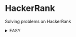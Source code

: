 # HackerRank
Solving problems on HackerRank
<details>
<summary>EASY</summary>

|Name|Problem|Solution|
|---|---|---|
|Java 1D Array|https://www.hackerrank.com/challenges/java-1d-array-introduction|<a href='https://github.com/savra/HackerRank/tree/master/src/main/java/com/hvdbs/savra/hackerrank/topics/java/Java1DArray.java'>Java 1D Array</a>|
|Java Abstract Class|https://www.hackerrank.com/challenges/java-abstract-class|<a href='https://github.com/savra/HackerRank/tree/master/src/main/java/com/hvdbs/savra/hackerrank/topics/java/JavaAbstractClass.java'>Java Abstract Class</a>|
|Java Anagrams|https://www.hackerrank.com/challenges/java-anagrams|<a href='https://github.com/savra/HackerRank/tree/master/src/main/java/com/hvdbs/savra/hackerrank/topics/java/JavaAnagrams.java'>Java Anagrams</a>|
|Java Arraylist|https://www.hackerrank.com/challenges/java-arraylist|<a href='https://github.com/savra/HackerRank/tree/master/src/main/java/com/hvdbs/savra/hackerrank/topics/java/JavaArraylist.java'>Java Arraylist</a>|
|Java BigInteger|https://www.hackerrank.com/challenges/java-biginteger|<a href='https://github.com/savra/HackerRank/tree/master/src/main/java/com/hvdbs/savra/hackerrank/topics/java/JavaBigInteger.java'>Java BigInteger</a>|
|Java BitSet|https://www.hackerrank.com/challenges/java-bitset|<a href='https://github.com/savra/HackerRank/tree/master/src/main/java/com/hvdbs/savra/hackerrank/topics/java/JavaBitSet.java'>Java BitSet</a>|
|Java Currency Formatter|https://www.hackerrank.com/challenges/java-currency-formatter|<a href='https://github.com/savra/HackerRank/tree/master/src/main/java/com/hvdbs/savra/hackerrank/topics/java/JavaCurrencyFormatter.java'>Java Currency Formatter</a>|
|Java Datatypes|https://www.hackerrank.com/challenges/java-datatypes|<a href='https://github.com/savra/HackerRank/tree/master/src/main/java/com/hvdbs/savra/hackerrank/topics/java/JavaDatatypes.java'>Java Datatypes</a>|
|Java Date and Time|https://www.hackerrank.com/challenges/java-date-and-time|<a href='https://github.com/savra/HackerRank/tree/master/src/main/java/com/hvdbs/savra/hackerrank/topics/java/JavaDateAndTime.java'>Java Date and Time</a>|
|Java End-of-file|https://www.hackerrank.com/challenges/java-end-of-file|<a href='https://github.com/savra/HackerRank/tree/master/src/main/java/com/hvdbs/savra/hackerrank/topics/java/JavaEndOfFile.java'>Java End-of-file</a>|
|Java Exception Handling|https://www.hackerrank.com/challenges/java-exception-handling|<a href='https://github.com/savra/HackerRank/tree/master/src/main/java/com/hvdbs/savra/hackerrank/topics/java/JavaExceptionHandling.java'>Java Exception Handling</a>|
|Java Exception Handling (Try-catch)|https://www.hackerrank.com/challenges/java-exception-handling-try-catch|<a href='https://github.com/savra/HackerRank/tree/master/src/main/java/com/hvdbs/savra/hackerrank/topics/java/JavaExceptionHandlingTryCatch.java'>Java Exception Handling (Try-catch)</a>|
|Java Generics|https://www.hackerrank.com/challenges/java-generics|<a href='https://github.com/savra/HackerRank/tree/master/src/main/java/com/hvdbs/savra/hackerrank/topics/java/JavaGenerics.java'>Java Generics</a>|
|Java Hashset|https://www.hackerrank.com/challenges/java-hashset|<a href='https://github.com/savra/HackerRank/tree/master/src/main/java/com/hvdbs/savra/hackerrank/topics/java/JavaHashset.java'>Java Hashset</a>|
|Java If-Else|https://www.hackerrank.com/challenges/java-if-else|<a href='https://github.com/savra/HackerRank/tree/master/src/main/java/com/hvdbs/savra/hackerrank/topics/java/JavaIfElse.java'>Java If-Else</a>|
|Java Inheritance I|https://www.hackerrank.com/challenges/java-inheritance-1|<a href='https://github.com/savra/HackerRank/tree/master/src/main/java/com/hvdbs/savra/hackerrank/topics/java/JavaInheritanceI.java'>Java Inheritance I</a>|
|Java Inheritance II|https://www.hackerrank.com/challenges/java-inheritance-2|<a href='https://github.com/savra/HackerRank/tree/master/src/main/java/com/hvdbs/savra/hackerrank/topics/java/JavaInheritanceII.java'>Java Inheritance II</a>|
|Java Instanceof keyword|https://www.hackerrank.com/challenges/java-instanceof-keyword|<a href='https://github.com/savra/HackerRank/tree/master/src/main/java/com/hvdbs/savra/hackerrank/topics/java/JavaInstanceofKeyword.java'>Java Instanceof keyword</a>|
|Java Interface|https://www.hackerrank.com/challenges/java-interface|<a href='https://github.com/savra/HackerRank/tree/master/src/main/java/com/hvdbs/savra/hackerrank/topics/java/JavaInterface.java'>Java Interface</a>|
|Java Int to String|https://www.hackerrank.com/challenges/java-int-to-string|<a href='https://github.com/savra/HackerRank/tree/master/src/main/java/com/hvdbs/savra/hackerrank/topics/java/JavaIntToString.java'>Java Int to String</a>|
|Java Iterator|https://www.hackerrank.com/challenges/java-iterator|<a href='https://github.com/savra/HackerRank/tree/master/src/main/java/com/hvdbs/savra/hackerrank/topics/java/JavaIterator.java'>Java Iterator</a>|
|Java List|https://www.hackerrank.com/challenges/java-list|<a href='https://github.com/savra/HackerRank/tree/master/src/main/java/com/hvdbs/savra/hackerrank/topics/java/JavaList.java'>Java List</a>|
|Java Loops I|https://www.hackerrank.com/challenges/java-loops-i|<a href='https://github.com/savra/HackerRank/tree/master/src/main/java/com/hvdbs/savra/hackerrank/topics/java/JavaLoopsI.java'>Java Loops I</a>|
|Java Loops II|https://www.hackerrank.com/challenges/java-loops|<a href='https://github.com/savra/HackerRank/tree/master/src/main/java/com/hvdbs/savra/hackerrank/topics/java/JavaLoopsII.java'>Java Loops II</a>|
|Java Map|https://www.hackerrank.com/challenges/phone-book|<a href='https://github.com/savra/HackerRank/tree/master/src/main/java/com/hvdbs/savra/hackerrank/topics/java/JavaMap.java'>Java Map</a>|
|Java Method Overriding|https://www.hackerrank.com/challenges/java-method-overriding|<a href='https://github.com/savra/HackerRank/tree/master/src/main/java/com/hvdbs/savra/hackerrank/topics/java/JavaMethodOverriding.java'>Java Method Overriding</a>|
|Java Method Overriding 2 (Super Keyword)|https://www.hackerrank.com/challenges/java-method-overriding-2-super-keyword|<a href='https://github.com/savra/HackerRank/tree/master/src/main/java/com/hvdbs/savra/hackerrank/topics/java/JavaMethodOverriding2SuperKeyword.java'>Java Method Overriding 2 (Super Keyword)</a>|
|Java Output Formatting|https://www.hackerrank.com/challenges/java-output-formatting|<a href='https://github.com/savra/HackerRank/tree/master/src/main/java/com/hvdbs/savra/hackerrank/topics/java/JavaOutputFormatting.java'>Java Output Formatting</a>|
|Java Primality Test|https://www.hackerrank.com/challenges/java-primality-test|<a href='https://github.com/savra/HackerRank/tree/master/src/main/java/com/hvdbs/savra/hackerrank/topics/java/JavaPrimalityTest.java'>Java Primality Test</a>|
|Java Static Initializer Block|https://www.hackerrank.com/challenges/java-static-initializer-block|<a href='https://github.com/savra/HackerRank/tree/master/src/main/java/com/hvdbs/savra/hackerrank/topics/java/JavaStaticInitializerBlock.java'>Java Static Initializer Block</a>|
|Java Stdin and Stdout I|https://www.hackerrank.com/challenges/java-stdin-and-stdout-1|<a href='https://github.com/savra/HackerRank/tree/master/src/main/java/com/hvdbs/savra/hackerrank/topics/java/JavaStdinAndStdoutI.java'>Java Stdin and Stdout I</a>|
|Java Stdin and Stdout II|https://www.hackerrank.com/challenges/java-stdin-stdout|<a href='https://github.com/savra/HackerRank/tree/master/src/main/java/com/hvdbs/savra/hackerrank/topics/java/JavaStdinAndStdoutII.java'>Java Stdin and Stdout II</a>|
|Java String Reverse|https://www.hackerrank.com/challenges/java-string-reverse|<a href='https://github.com/savra/HackerRank/tree/master/src/main/java/com/hvdbs/savra/hackerrank/topics/java/JavaStringReverse.java'>Java String Reverse</a>|
|Java Strings Introduction|https://www.hackerrank.com/challenges/java-strings-introduction|<a href='https://github.com/savra/HackerRank/tree/master/src/main/java/com/hvdbs/savra/hackerrank/topics/java/JavaStringsIntroduction.java'>Java Strings Introduction</a>|
|Java String Tokens|https://www.hackerrank.com/challenges/java-string-tokens|<a href='https://github.com/savra/HackerRank/tree/master/src/main/java/com/hvdbs/savra/hackerrank/topics/java/JavaStringTokens.java'>Java String Tokens</a>|
|Java Subarray|https://www.hackerrank.com/challenges/java-negative-subarray|<a href='https://github.com/savra/HackerRank/tree/master/src/main/java/com/hvdbs/savra/hackerrank/topics/java/JavaSubarray.java'>Java Subarray</a>|
|Java Substring|https://www.hackerrank.com/challenges/java-substring|<a href='https://github.com/savra/HackerRank/tree/master/src/main/java/com/hvdbs/savra/hackerrank/topics/java/JavaSubstring.java'>Java Substring</a>|
|Java Substring Comparisons|https://www.hackerrank.com/challenges/java-string-compare|<a href='https://github.com/savra/HackerRank/tree/master/src/main/java/com/hvdbs/savra/hackerrank/topics/java/JavaSubstringComparisons.java'>Java Substring Comparisons</a>|
|Pattern Syntax Checker|https://www.hackerrank.com/challenges/pattern-syntax-checker|<a href='https://github.com/savra/HackerRank/tree/master/src/main/java/com/hvdbs/savra/hackerrank/topics/java/PatternSyntaxChecker.java'>Pattern Syntax Checker</a>|
|Welcome to Java!|https://www.hackerrank.com/challenges/welcome-to-java|<a href='https://github.com/savra/HackerRank/tree/master/src/main/java/com/hvdbs/savra/hackerrank/topics/java/WelcomeToJava.java'>Welcome to Java!</a>|
</details>